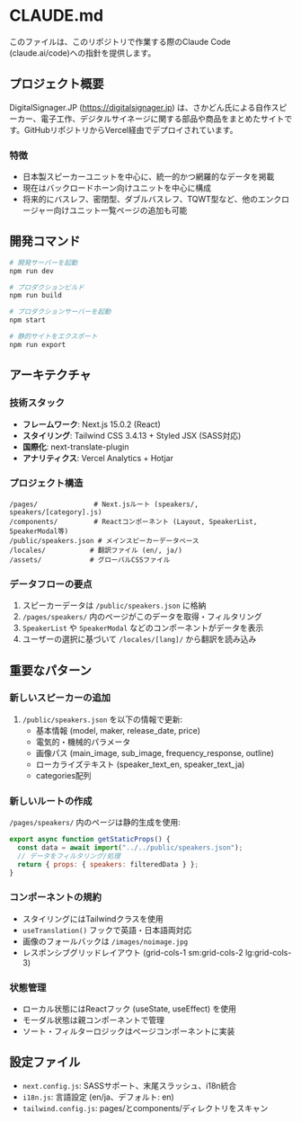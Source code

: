 # CLAUDE.md

このファイルは、このリポジトリで作業する際のClaude Code (claude.ai/code)への指針を提供します。

## プロジェクト概要

DigitalSignager.JP (https://digitalsignager.jp) は、さかどん氏による自作スピーカー、電子工作、デジタルサイネージに関する部品や商品をまとめたサイトです。GitHubリポジトリからVercel経由でデプロイされています。

### 特徴
- 日本製スピーカーユニットを中心に、統一的かつ網羅的なデータを掲載
- 現在はバックロードホーン向けユニットを中心に構成
- 将来的にバスレフ、密閉型、ダブルバスレフ、TQWT型など、他のエンクロージャー向けユニット一覧ページの追加も可能

## 開発コマンド

```bash
# 開発サーバーを起動
npm run dev

# プロダクションビルド
npm run build

# プロダクションサーバーを起動
npm start

# 静的サイトをエクスポート
npm run export
```

## アーキテクチャ

### 技術スタック
- **フレームワーク**: Next.js 15.0.2 (React)
- **スタイリング**: Tailwind CSS 3.4.13 + Styled JSX (SASS対応)
- **国際化**: next-translate-plugin
- **アナリティクス**: Vercel Analytics + Hotjar

### プロジェクト構造
```
/pages/              # Next.jsルート (speakers/, speakers/[category].js)
/components/         # Reactコンポーネント (Layout, SpeakerList, SpeakerModal等)
/public/speakers.json # メインスピーカーデータベース
/locales/           # 翻訳ファイル (en/, ja/)
/assets/            # グローバルCSSファイル
```

### データフローの要点
1. スピーカーデータは `/public/speakers.json` に格納
2. `/pages/speakers/` 内のページがこのデータを取得・フィルタリング
3. `SpeakerList` や `SpeakerModal` などのコンポーネントがデータを表示
4. ユーザーの選択に基づいて `/locales/[lang]/` から翻訳を読み込み

## 重要なパターン

### 新しいスピーカーの追加
1. `/public/speakers.json` を以下の情報で更新:
   - 基本情報 (model, maker, release_date, price)
   - 電気的・機械的パラメータ
   - 画像パス (main_image, sub_image, frequency_response, outline)
   - ローカライズテキスト (speaker_text_en, speaker_text_ja)
   - categories配列

### 新しいルートの作成
`/pages/speakers/` 内のページは静的生成を使用:
```javascript
export async function getStaticProps() {
  const data = await import("../../public/speakers.json");
  // データをフィルタリング/処理
  return { props: { speakers: filteredData } };
}
```

### コンポーネントの規約
- スタイリングにはTailwindクラスを使用
- `useTranslation()` フックで英語・日本語両対応
- 画像のフォールバックは `/images/noimage.jpg`
- レスポンシブグリッドレイアウト (grid-cols-1 sm:grid-cols-2 lg:grid-cols-3)

### 状態管理
- ローカル状態にはReactフック (useState, useEffect) を使用
- モーダル状態は親コンポーネントで管理
- ソート・フィルターロジックはページコンポーネントに実装

## 設定ファイル
- `next.config.js`: SASSサポート、末尾スラッシュ、i18n統合
- `i18n.js`: 言語設定 (en/ja、デフォルト: en)
- `tailwind.config.js`: pages/とcomponents/ディレクトリをスキャン